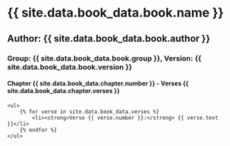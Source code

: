 <!DOCTYPE html>
<html lang="en">
<head>
    <meta charset="UTF-8">
    <meta name="viewport" content="width=device-width, initial-scale=1.0">
    <title>Book Display</title>
</head>
<body>
    <h1>{{ site.data.book_data.book.name }}</h1>
    <h2>Author: {{ site.data.book_data.book.author }}</h2>
    <h3>Group: {{ site.data.book_data.book.group }}, Version: {{ site.data.book_data.book.version }}</h3>
    <h4>Chapter {{ site.data.book_data.chapter.number }} - Verses {{ site.data.book_data.chapter.verses }}</h4>

    <ul>
        {% for verse in site.data.book_data.verses %}
            <li><strong>Verse {{ verse.number }}:</strong> {{ verse.text }}</li>
        {% endfor %}
    </ul>
</body>
</html>

